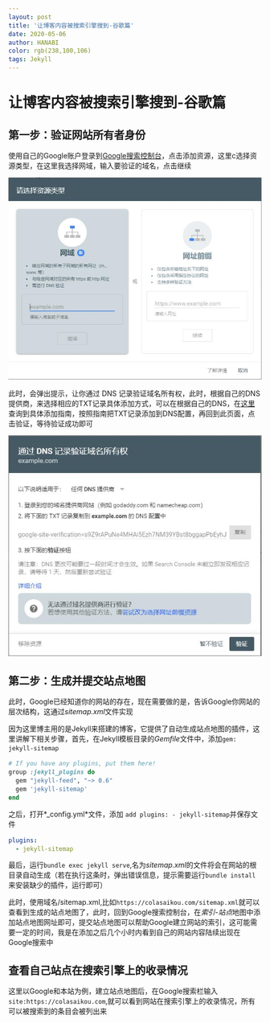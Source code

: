 ```yaml
---
layout: post
title: '让博客内容被搜索引擎搜到-谷歌篇'
date: 2020-05-06
author: HANABI
color: rgb(238,100,106)
tags: Jekyll
---
```

# 让博客内容被搜索引擎搜到-谷歌篇

## 第一步：验证网站所有者身份

使用自己的Google账户登录到[Google搜索控制台](https://search.google.com/search-console/about)，点击添加资源，这里c选择资源类型，在这里我选择网域，输入要验证的域名，点击继续

![](\assets\googlesearchconsole-1.jpg)



此时，会弹出提示，让你通过 DNS 记录验证域名所有权，此时，根据自己的DNS提供商，来选择相应的TXT记录具体添加方式，可以在根据自己的DNS，在[这里](https://support.google.com/a/topic/1409901)查询到具体添加指南，按照指南把TXT记录添加到DNS配置，再回到此页面，点击验证，等待验证成功即可

![](\assets\googlesearchconsole-2.jpg)

## 第二步：生成并提交站点地图

此时，Google已经知道你的网站的存在，现在需要做的是，告诉Google你网站的层次结构，这通过*sitemap.xml*文件实现

因为这里博主用的是Jekyll来搭建的博客，它提供了自动生成站点地图的插件，这里讲解下相关步骤，首先，在Jekyll模板目录的*Gemfile*文件中，添加`gem: jekyll-sitemap`

```ruby
# If you have any plugins, put them here!
group :jekyll_plugins do
  gem "jekyll-feed", "~> 0.6"
  gem 'jekyll-sitemap'
end
```

之后，打开*_config.yml*文件，添加 `add plugins: - jekyll-sitemap`并保存文件

```yml
plugins:
  - jekyll-sitemap
```

最后，运行`bundle exec jekyll serve`,名为*sitemap.xml*的文件将会在网站的根目录自动生成（若在执行这条时，弹出错误信息，提示需要运行`bundle install`来安装缺少的插件，运行即可）

此时，使用域名/sitemap.xml,比如`https://colasaikou.com/sitemap.xml`就可以查看到生成的站点地图了，此时，回到Google搜索控制台，在*索引-站点*地图中添加站点地图网址即可，提交站点地图可以帮助Google建立网站的索引，这可能需要一定的时间，我是在添加之后几个小时内看到自己的网站内容陆续出现在Google搜索中

## 查看自己站点在搜索引擎上的收录情况

这里以Google和本站为例，建立站点地图后，在Google搜索栏输入`site:https://colasaikou.com`,就可以看到网站在搜索引擎上的收录情况，所有可以被搜索到的条目会被列出来